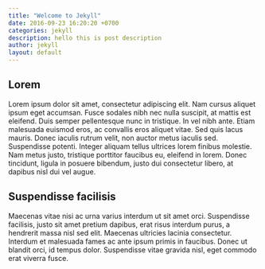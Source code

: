 ```yaml
---
title: "Welcome to Jekyll"
date: 2016-09-23 16:20:20 +0700
categories: jekyll
description: hello this is post description
author: jekyll
layout: default
---
```

## Lorem
Lorem ipsum dolor sit amet, consectetur adipiscing elit. Nam cursus aliquet ipsum eget accumsan. Fusce sodales nibh nec nulla suscipit, at mattis est eleifend. Duis semper pellentesque nunc in tristique. In vel nibh ante. Etiam malesuada euismod eros, ac convallis eros aliquet vitae. Sed quis lacus mauris. Donec iaculis rutrum velit, non auctor metus iaculis sed. Suspendisse potenti. Integer aliquam tellus ultrices lorem finibus molestie. Nam metus justo, tristique porttitor faucibus eu, eleifend in lorem. Donec tincidunt, ligula in posuere bibendum, justo dui consectetur libero, at dapibus nisl dui vel augue.

## Suspendisse facilisis
Maecenas vitae nisi ac urna varius interdum ut sit amet orci. Suspendisse facilisis, justo sit amet pretium dapibus, erat risus interdum purus, a hendrerit massa nisl sed elit. Maecenas ultricies lacinia consectetur. Interdum et malesuada fames ac ante ipsum primis in faucibus. Donec ut blandit orci, id tempus dolor. Suspendisse vitae gravida nisl, eget commodo erat viverra fusce.
